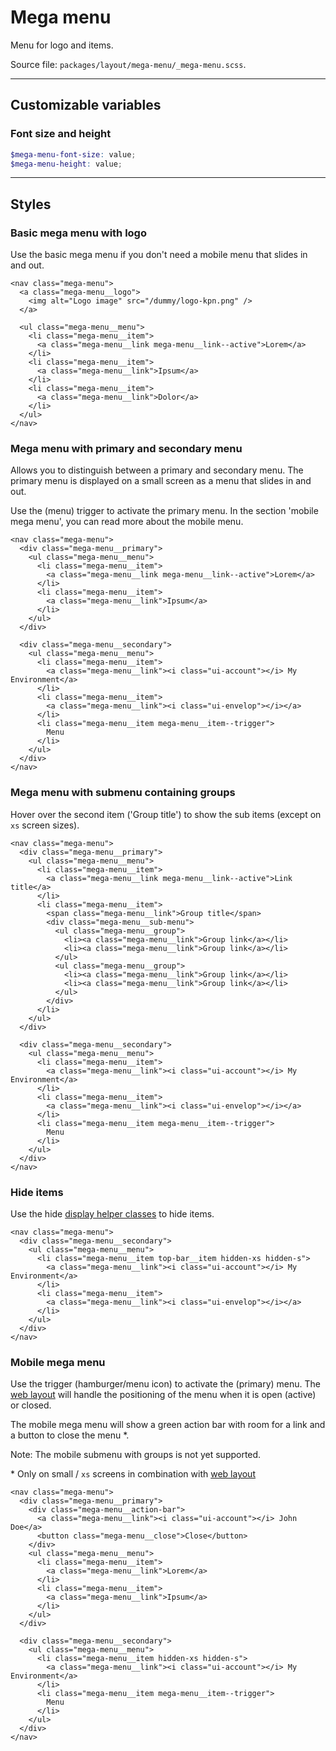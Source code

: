 # Mega menu
Menu for logo and items.

Source file: `packages/layout/mega-menu/_mega-menu.scss`.

---

## Customizable variables

### Font size and height
```scss
$mega-menu-font-size: value;
$mega-menu-height: value;
```

---

## Styles

### Basic mega menu with logo
Use the basic mega menu if you don't need a mobile menu that slides in and out.

```html*example="mega-menu"
<nav class="mega-menu">
  <a class="mega-menu__logo">
    <img alt="Logo image" src="/dummy/logo-kpn.png" />
  </a>

  <ul class="mega-menu__menu">
    <li class="mega-menu__item">
      <a class="mega-menu__link mega-menu__link--active">Lorem</a>
    </li>
    <li class="mega-menu__item">
      <a class="mega-menu__link">Ipsum</a>
    </li>    
    <li class="mega-menu__item">
      <a class="mega-menu__link">Dolor</a>
    </li>            
  </ul> 
</nav>
```

### Mega menu with primary and secondary menu
Allows you to distinguish between a primary and secondary menu. The primary menu is displayed on a small screen as a menu that slides in and out.

Use the (menu) trigger to activate the primary menu. In the section 'mobile mega menu', you can read more about the mobile menu.

```html*example="mega-menu"
<nav class="mega-menu">
  <div class="mega-menu__primary">
    <ul class="mega-menu__menu">
      <li class="mega-menu__item">
        <a class="mega-menu__link mega-menu__link--active">Lorem</a>
      </li>
      <li class="mega-menu__item">
        <a class="mega-menu__link">Ipsum</a>
      </li>               
    </ul>
  </div>

  <div class="mega-menu__secondary">
    <ul class="mega-menu__menu">
      <li class="mega-menu__item">
        <a class="mega-menu__link"><i class="ui-account"></i> My Environment</a>
      </li>
      <li class="mega-menu__item">
        <a class="mega-menu__link"><i class="ui-envelop"></i></a>
      </li>
      <li class="mega-menu__item mega-menu__item--trigger">
        Menu
      </li>                      
    </ul>  
  </div>   
</nav>
```

### Mega menu with submenu containing groups
Hover over the second item ('Group title') to show the sub items (except on `xs` screen sizes).

```html*example="mega-menu-sub-menu"
<nav class="mega-menu">
  <div class="mega-menu__primary">
    <ul class="mega-menu__menu">
      <li class="mega-menu__item">
        <a class="mega-menu__link mega-menu__link--active">Link title</a>
      </li>    
      <li class="mega-menu__item">
        <span class="mega-menu__link">Group title</span>
        <div class="mega-menu__sub-menu">
          <ul class="mega-menu__group">
            <li><a class="mega-menu__link">Group link</a></li>
            <li><a class="mega-menu__link">Group link</a></li>
          </ul> 
          <ul class="mega-menu__group">
            <li><a class="mega-menu__link">Group link</a></li>
            <li><a class="mega-menu__link">Group link</a></li>
          </ul>         
        </div>      
      </li>              
    </ul>    
  </div>  

  <div class="mega-menu__secondary">
    <ul class="mega-menu__menu">
      <li class="mega-menu__item">
        <a class="mega-menu__link"><i class="ui-account"></i> My Environment</a>
      </li>
      <li class="mega-menu__item">
        <a class="mega-menu__link"><i class="ui-envelop"></i></a>
      </li>
      <li class="mega-menu__item mega-menu__item--trigger">
        Menu
      </li>                  
    </ul>
  </div>
</nav>
```

### Hide items
Use the hide [display helper classes](/base/common) to hide items.

```html*example="mega-menu"
<nav class="mega-menu">
  <div class="mega-menu__secondary">
    <ul class="mega-menu__menu">
      <li class="mega-menu__item top-bar__item hidden-xs hidden-s">
        <a class="mega-menu__link"><i class="ui-account"></i> My Environment</a>
      </li>
      <li class="mega-menu__item">
        <a class="mega-menu__link"><i class="ui-envelop"></i></a>
      </li>                    
    </ul>  
  </div>   
</nav>
```

### Mobile mega menu
Use the trigger (hamburger/menu icon) to activate the (primary) menu. The [web layout](/layout/web-layout) will handle the positioning of the menu when it is open (active) or closed.

The mobile mega menu will show a green action bar with room for a link and a button to close the menu *.

Note: The mobile submenu with groups is not yet supported.

\* Only on small / `xs` screens in combination with [web layout](/layout/web-layout)

```html*example="mega-menu-mobile"
<nav class="mega-menu">
  <div class="mega-menu__primary">
    <div class="mega-menu__action-bar">
      <a class="mega-menu__link"><i class="ui-account"></i> John Doe</a>
      <button class="mega-menu__close">Close</button>
    </div>
    <ul class="mega-menu__menu">
      <li class="mega-menu__item">
        <a class="mega-menu__link">Lorem</a>
      </li>
      <li class="mega-menu__item">
        <a class="mega-menu__link">Ipsum</a>
      </li>               
    </ul>   
  </div>

  <div class="mega-menu__secondary">
    <ul class="mega-menu__menu">
      <li class="mega-menu__item hidden-xs hidden-s">
        <a class="mega-menu__link"><i class="ui-account"></i> My Environment</a>
      </li>
      <li class="mega-menu__item mega-menu__item--trigger">
        Menu
      </li>               
    </ul>  
  </div>   
</nav>
```
